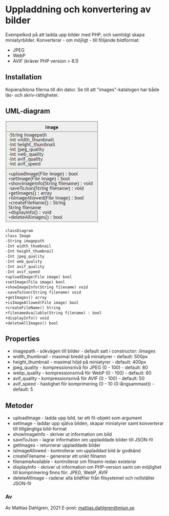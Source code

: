 #  Uppladdning och konvertering av bilder
Exempelkod på att ladda upp bilder med PHP, och samtidgt skapa miniatyrbilder.
Konverterar - om möjligt - till följande bildformat:
*  JPEG
*  WebP
*  AVIF (kräver PHP version > 8.1)

##  Installation
Kopiera/klona filerna till din dator. Se till att "images"-katalogen har både läs- och skriv-rättigheter.

##  UML-diagram
![UML-diagram](https://github.com/matdah/upload-avif-webp/blob/master/images/uml.jpg)


```mermaid
classDiagram
class Image 
-String imagepath
-Int width_thumbnail
-Int height_thumbnail
-Int jpeg_quality
-Int web_quality
-Int avif_quality
-Int avif_speed
+uploadImage(File image) bool
+setImage(File image) bool
+showImageInfo(String filename) void
-saveToJson(String filename) void
+getImages() array
+isImageAllowed(File image) bool
+createFileName() String
+filenameAvailable(String filename) : bool
+displayInfo() void
+deleteAllImages() bool
```

##  Properties
*  imagepath - sökvägen till bilder - default satt i constructor: /images
*  width_thumbnail - maximal bredd på miniatyrer - default: 500px
*  height_thumbnail - maximal höjd på miniatyrer - default: 400px
*  jpeg_quality - kompressionsnivå för JPEG (0 - 100) - default: 80
*  webp_quality - kompressionsnivå för WebP (0 - 100) - default: 60
*  avif_quality - kompressionsnivå för AVIF (0 - 100) - default: 50
*  avif_speed - hastighet för komprimering (0 - 10 (0 långsammast)) - default: 5 

##  Metoder
*  uploadImage - ladda upp bild, tar ett fil-objekt som argument
*  setImage - laddar upp själva bilden, skapar miniatyrer samt konverterar till tillgängliga bild-format
*  showImageInfo - skriver ut information om bild
*  saveToJson - lagrar information om uppladdade bilder till JSON-fil
*  getImages - returnerar uppladdade bilder
*  isImageAllowed - kontrollerar om uppladdad bild är godkänd
*  createFilename - genererar ett unikt filnamn
*  filenameAvailable - kontrollerar om filnamn redan existerar
*  displayInfo - skriver ut information om PHP-version samt om möjlighet till komprimering finns för: JPEG, WebP, AVIF
*  deleteAllImage - raderar alla bildfiler från filsystemet och nollställer JSON-fil

###  Av
Av Mattias Dahlgren, 2021
E-post: mattias.dahlgren@miun.se
